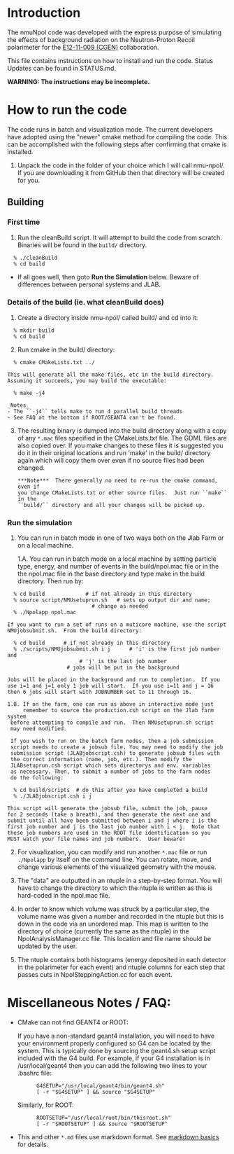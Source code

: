 # Introduction
The nmuNpol code was developed with the express purpose of simulating the
effects of background radiation on the Neutron-Proton Recoil polarimeter for
the [E12-11-009 (CGEN)](https://wiki.jlab.org/E12-11-009/) collaboration.


This file contains instructions on how to install and run the code.
Status Updates can be found in STATUS.md.

**WARNING:  The instructions may be incomplete.**


# How to run the code
The code runs in batch and visualization mode. The current developers have
adopted using the "newer" cmake method for compiling the code.  This can be
accomplished with the following steps after confirming that cmake is
installed.

1.  Unpack the code in the folder of your choice which I will call
    nmu-npol/.  If you are downloading it from GitHub then that directory
    will be created for you.

## Building
### First time
1.  Run the cleanBuild script.  It will attempt to build the code from scratch.
    Binaries will be found in the ``build/`` directory.
  ```
    % ./cleanBuild
    % cd build
  ```
  * If all goes well, then goto **Run the Simulation** below. Beware of differences between personal systems and JLAB.

### Details of the build (ie. what cleanBuild does)
1.  Create a directory inside nmu-npol/ called build/ and cd into it:
  ```
    % mkdir build
    % cd build
  ```

2.  Run cmake in the build/ directory:
  ```
    % cmake CMakeLists.txt ../
  ```

    This will generate all the make files, etc in the build directory.
    Assuming it succeeds, you may build the executable:
  ```
    % make -j4
  ```
    _Notes_
    - The ``-j4`` tells make to run 4 parallel build threads
    - See FAQ at the bottom if ROOT/GEANT4 can't be found.

3.  The resulting binary is dumped into the build directory along with a copy of
    any ``*.mac`` files specified in the CMakeLists.txt file.  The GDML files are
    also copied over.  If you make changes to these files it is suggested you
    do it in their original locations and run 'make' in the build/ directory
    again which will copy them over even if no source files had been changed.
    ```
    ***Note***  There generally no need to re-run the cmake command, even if
    you change CMakeLists.txt or other source files.  Just run ``make`` in the
    ``build/`` directory and all your changes will be picked up.
    ```

### Run the simulation
1.  You can run in batch mode in one of two ways both on the Jlab Farm or on a
    local machine.

    1.A. You can run in batch mode on a local machine by setting particle 
    	 type, energy, and number of events in the build/npol.mac file or in the
    	 the npol.mac file in the base directory and type make in the build 
	 directory.  Then run by: 
  ```
    % cd build             # if not already in this directory
    % source script/NMUsetuprun.sh   # sets up output dir and name; 
      	     			     # change as needed
    % ./Npolapp npol.mac
  ```
	If you want to run a set of runs on a muticore machine, use the script 
	NMUjobsubmit.sh.  From the build directory:
  ```
    % cd build		# if not already in this directory
    % ./scripts/NMUjobsubmit.sh i j 	 # 'i' is the first job number and 
      				  	 # 'j' is the last job number
					 # jobs will be put in the background
  ```

	Jobs will be placed in the background and run to completion.  If you 
	use i=1 and j=1 only 1 job will start.  If you use i=11 and j = 16
	then 6 jobs will start with JOBNUMBER set to 11 through 16.

    1.B. If on the farm, one can run as above in interactive mode just 
    	 remember to source the production.csh script on the Jlab farm system
	 before attempting to compile and run.  Then NMUsetuprun.sh script 
	 may need modified.

	 If you wish to run on the batch farm nodes, then a job submission 
	 script needs to create a jobsub file. You may need to modify the job
	 submission script (JLABjobscript.csh) to generate jobsub files with 
	 the correct information (name, job, etc.). Then modify the 
	 JLABsetuprun.csh script which sets directorys and env. variables
	 as necessary. Then, to submit a number of jobs to the farm nodes
	 do the following:
  ```
    % cd build/scripts	# do this after you have completed a build
    % ./JLABjobscript.csh i j
  ```

	This script will generate the jobsub file, submit the job, pause
	for 2 seconds (take a breath), and then generate the next one and 
	submit until all have been submitted between i and j where i is the 
	first job number and j is the last job number with i < j.  Note that
	these job numbers are used in the ROOT file identification so you 
	MUST watch your file names and job numbers.  User beware!
	 

2.  For visualization, you can modify and run another ``*.mac`` file or run
    ``./Npolapp`` by itself on the command line.  You can rotate, move, and
    change various elements of the visualized geometry with the mouse.

3.  The "data" are outputted in an ntuple in a step-by-step format.  You will
    have to change the directory to which the ntuple is written as this is
    hard-coded in the npol.mac file.

4.  In order to know which volume was struck by a particular step, the volume
    name was given a number and recorded in the ntuple but this is down in the
    code via an unordered map.  This map is written to the directory of choice
    (currently the same as the ntuple) in the NpolAnalysisManager.cc file.
    This location and file name should be updated by the user.  

5.  The ntuple contains both histograms (energy deposited in each detector in
    the polarimeter for each event) and ntuple columns for each step that
    passes cuts in NpolSteppingAction.cc for each event.


# Miscellaneous Notes / FAQ:
- CMake can not find GEANT4 or ROOT:

  If you have a non-standard geant4 installation, you will need to have your
  environment properly configured so G4 can be located by the system.  This is
  typically done by sourcing the geant4.sh setup script included with the G4
  build.  For example, if your G4 installation is in /usr/local/geant4 then
  you can add the following two lines to your .bashrc file:
  ```
        G4SETUP="/usr/local/geant4/bin/geant4.sh"
        [ -r "$G4SETUP" ] && source "$G4SETUP"
  ```

  Similarly, for ROOT:
  ```
        ROOTSETUP="/usr/local/root/bin/thisroot.sh"
        [ -r "$ROOTSETUP" ] && source "$ROOTSETUP"
  ```

- This and other ``*.md`` files use markdown format.  See
  [markdown basics](https://help.github.com/articles/markdown-basics/) for details.
